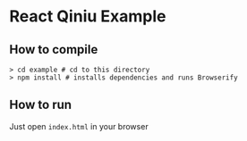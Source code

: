 # React Qiniu Example

## How to compile

    > cd example # cd to this directory
    > npm install # installs dependencies and runs Browserify

## How to run

Just open `index.html` in your browser

